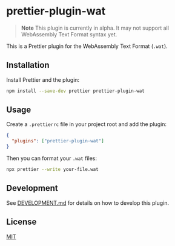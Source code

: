 # prettier-plugin-wat

> **Note**
> This plugin is currently in alpha. It may not support all WebAssembly Text Format syntax yet.

This is a Prettier plugin for the WebAssembly Text Format (`.wat`).

## Installation

Install Prettier and the plugin:

```bash
npm install --save-dev prettier prettier-plugin-wat
```

## Usage

Create a `.prettierrc` file in your project root and add the plugin:

```json
{
  "plugins": ["prettier-plugin-wat"]
}
```

Then you can format your `.wat` files:

```bash
npx prettier --write your-file.wat
```

## Development

See [DEVELOPMENT.md](./DEVELOPMENT.md) for details on how to develop this plugin.

## License

[MIT](./LICENSE)

